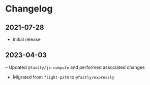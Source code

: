 # Changelog

## 2021-07-28
- Initial release

## 2023-04-03
– Updated `@fastly/js-compute` and performed associated changes
- Migrated from `flight-path` to `@fastly/expressly`
